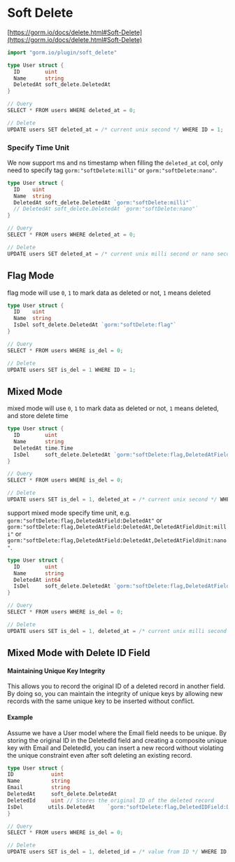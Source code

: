 # Soft Delete

[https://gorm.io/docs/delete.html#Soft-Delete](https://gorm.io/docs/delete.html#Soft-Delete)

```go
import "gorm.io/plugin/soft_delete"

type User struct {
  ID        uint
  Name      string
  DeletedAt soft_delete.DeletedAt
}

// Query
SELECT * FROM users WHERE deleted_at = 0;

// Delete
UPDATE users SET deleted_at = /* current unix second */ WHERE ID = 1;
```

### Specify Time Unit

We now support ms and ns timestamp when filling the `deleted_at` col, only need to specify tag `gorm:"softDelete:milli"` or `gorm:"softDelete:nano"`.

```go
type User struct {
  ID    uint
  Name  string
  DeletedAt soft_delete.DeletedAt `gorm:"softDelete:milli"`
  // DeletedAt soft_delete.DeletedAt `gorm:"softDelete:nano"`
}

// Query
SELECT * FROM users WHERE deleted_at = 0;

// Delete
UPDATE users SET deleted_at = /* current unix milli second or nano second */ WHERE ID = 1;
```

## Flag Mode

flag mode will use `0`, `1` to mark data as deleted or not, `1` means deleted

```go
type User struct {
  ID    uint
  Name  string
  IsDel soft_delete.DeletedAt `gorm:"softDelete:flag"`
}

// Query
SELECT * FROM users WHERE is_del = 0;

// Delete
UPDATE users SET is_del = 1 WHERE ID = 1;
```


## Mixed Mode

mixed mode will use `0`, `1` to mark data as deleted or not, `1` means deleted, and store delete time

```go
type User struct {
  ID        uint
  Name      string
  DeletedAt time.Time
  IsDel     soft_delete.DeletedAt `gorm:"softDelete:flag,DeletedAtField:DeletedAt"`
}

// Query
SELECT * FROM users WHERE is_del = 0;

// Delete
UPDATE users SET is_del = 1, deleted_at = /* current unix second */ WHERE ID = 1;
```

support mixed mode specify time unit, e.g. `gorm:"softDelete:flag,DeletedAtField:DeletedAt"` or `gorm:"softDelete:flag,DeletedAtField:DeletedAt,DeletedAtFieldUnit:milli"` or `gorm:"softDelete:flag,DeletedAtField:DeletedAt,DeletedAtFieldUnit:nano"`.

```go
type User struct {
  ID        uint
  Name      string
  DeletedAt int64
  IsDel     soft_delete.DeletedAt `gorm:"softDelete:flag,DeletedAtField:DeletedAt,DeletedAtFieldUnit:milli"`
}

// Query
SELECT * FROM users WHERE is_del = 0;

// Delete
UPDATE users SET is_del = 1, deleted_at = /* current unix milli second second*/ WHERE ID = 1;
```

## Mixed Mode with Delete ID Field
#### Maintaining Unique Key Integrity
This allows you to record the original ID of a deleted record in another field. By doing so, you can maintain the integrity of unique keys by allowing new records with the same unique key to be inserted without conflict.
#### Example
Assume we have a User model where the Email field needs to be unique. By storing the original ID in the DeletedId field and creating a composite unique key with Email and DeletedId, you can insert a new record without violating the unique constraint even after soft deleting an existing record.
```go
type User struct {
ID            uint
Name          string
Email         string
DeletedAt     soft_delete.DeletedAt
DeletedId     uint // Stores the original ID of the deleted record
IsDel        utils.DeletedAt    `gorm:"softDelete:flag,DeletedIDField:DeletedId,DeletedIDFromField:ID"` // use `1` `0`
}

// Query
SELECT * FROM users WHERE is_del = 0;

// Delete
UPDATE users SET is_del = 1, deleted_id = /* value from ID */ WHERE ID = 1;
```
